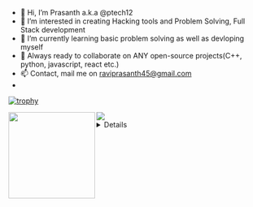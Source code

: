 - 👋 Hi, I’m Prasanth a.k.a @ptech12 
- 👀 I’m interested in creating Hacking tools and Problem Solving, Full Stack development 
- 🌱 I’m currently learning basic problem solving as well as devloping myself
- 💞️ Always ready to collaborate on ANY open-source projects(C++, python, javascript, react etc.)
- 📫 Contact, mail me on raviprasanth45@gmail.com
- 
[![trophy](https://github-profile-trophy.vercel.app/?username=ptech12&row=2&column=4&margin-w=15&margin-h=15&no-frame=true)](https://github.com/ryo-ma/github-profile-trophy)

<div>
  <img height="170" align="left" src="https://github-readme-stats.vercel.app/api?username=ptech12&count_private=true&include_all_commits=true" />
  <img src="https://github-readme-stats.vercel.app/api/top-langs/?username=ptech12&layout=compact" />
</div>
<details>
<h1>Popular Repository</h1>
                 
[![lazyhub](https://github-readme-stats.vercel.app/api/pin/?username=ptech12&repo=onlinejobportal&theme=monokai)](https://github.com/ptech12/onlinejobportal)

[![lazyhub](https://github-readme-stats.vercel.app/api/pin/?username=ptech12&repo=PySnake&theme=monokai)](https://github.com/ptech12/PySnake)
</details>
  <!---
ptech12/ptech12 is a ✨ special ✨ repository because its `README.md` (this file) appears on your GitHub profile.
You can click the Preview link to take a look at your changes.
--->
